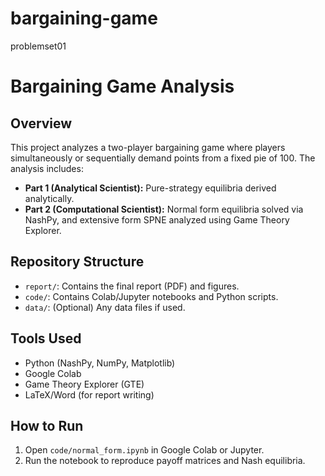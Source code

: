 # bargaining-game
problemset01
# Bargaining Game Analysis

## Overview
This project analyzes a two-player bargaining game where players simultaneously or sequentially demand points from a fixed pie of 100. 
The analysis includes:
- **Part 1 (Analytical Scientist):** Pure-strategy equilibria derived analytically.
- **Part 2 (Computational Scientist):** Normal form equilibria solved via NashPy, and extensive form SPNE analyzed using Game Theory Explorer.

## Repository Structure
- `report/`: Contains the final report (PDF) and figures.
- `code/`: Contains Colab/Jupyter notebooks and Python scripts.
- `data/`: (Optional) Any data files if used.

## Tools Used
- Python (NashPy, NumPy, Matplotlib)
- Google Colab
- Game Theory Explorer (GTE)
- LaTeX/Word (for report writing)

## How to Run
1. Open `code/normal_form.ipynb` in Google Colab or Jupyter.
2. Run the notebook to reproduce payoff matrices and Nash equilibria.
